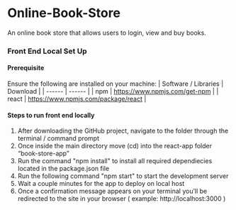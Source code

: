 # Online-Book-Store
An online book store that allows users to login, view and buy books.

### Front End Local Set Up
#### Prerequisite
Ensure the following are installed on your machine:
| Software / Libraries | Download |
| ------ | ------ |
| npm | https://www.npmjs.com/get-npm |
| react | https://www.npmjs.com/package/react |

#### Steps to run front end locally
1. After downloading the GitHub project, navigate to the folder through the terminal / command prompt
2.	Once inside the main directory move (cd) into the react-app folder “book-store-app”
3.  Run the command "npm install" to install all required dependiecies located in the package.json file
4.	Run the following command "npm start" to start the development server
5.	Wait a couple minutes for the app to deploy on local host
6.	Once a confirmation message appears on your terminal you’ll be redirected to the site in your browser ( example: http://localhost:3000 )
